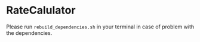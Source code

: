 # RateCalulator

Please run `rebuild_dependencies.sh` in your terminal in case of problem with the dependencies.
